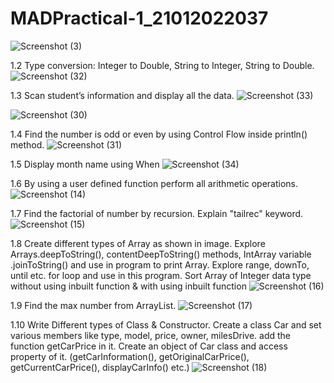 # MADPractical-1_21012022037
![Screenshot (3)](https://user-images.githubusercontent.com/110801512/183340713-8c5909b7-18c4-4fdf-8cf1-830413678646.png)

1.2 Type conversion:
Integer to Double, String to Integer, String to Double.
![Screenshot (32)](https://user-images.githubusercontent.com/110801512/183867004-8b997bb6-ca95-4e1e-98e7-05cad2c84db2.png)

1.3 Scan student’s information and display all the data.
![Screenshot (33)](https://user-images.githubusercontent.com/110801512/183867721-87a5ed35-8dbf-47d9-80e2-0e2e88076023.png)


![Screenshot (30)](https://user-images.githubusercontent.com/110801512/183859416-81e47417-1da1-4b05-b4b9-98d8ceae567d.png)

1.4 Find the number is odd or even by using Control Flow inside println() method.
![Screenshot (31)](https://user-images.githubusercontent.com/110801512/183866030-4cec39d4-f435-4d77-90bb-eaf27ef3526b.png)

1.5 Display month name using When
![Screenshot (34)](https://user-images.githubusercontent.com/110801512/183869855-ef6e6424-1802-4358-8c03-8ac28955588f.png)

1.6 By using a user defined function perform all arithmetic operations.
![Screenshot (14)](https://user-images.githubusercontent.com/110801512/186218069-0e556a5b-1ad5-49c9-ac37-eaf9322bfdec.png)

1.7 Find the factorial of number by recursion. Explain "tailrec" keyword.
![Screenshot (15)](https://user-images.githubusercontent.com/110801512/186218095-7b17d3c9-a8d8-4832-bb0a-fbdc6bc5324f.png)

1.8 Create different types of Array as shown in image. Explore Arrays.deepToString(), contentDeepToString() methods, IntArray variable .joinToString()  and use in program to print Array. Explore range, downTo, until etc. for loop and use in this program. Sort Array of Integer data type without using inbuilt function & with using inbuilt function
![Screenshot (16)](https://user-images.githubusercontent.com/110801512/186218222-77c8e652-d42a-4da1-94b6-21db65e4241c.png)

1.9 Find the max number from ArrayList.
![Screenshot (17)](https://user-images.githubusercontent.com/110801512/186218239-a1d0f824-20ee-426a-b69d-1baf5eee6bc5.png)

1.10 Write Different types of Class & Constructor. Create a class Car and set various members like type, model, price, owner, milesDrive. add the function getCarPrice in it. Create an object of Car class and access property of it. (getCarInformation(), getOriginalCarPrice(), getCurrentCarPrice(), displayCarInfo() etc.)
![Screenshot (18)](https://user-images.githubusercontent.com/110801512/186218267-e5e98cf1-35f6-40ff-b404-3a628eb69bd5.png)
